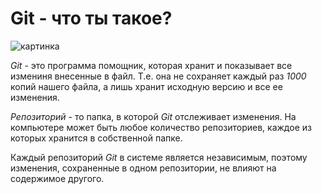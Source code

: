 # **Git** - что ты такое?

![картинка](https://biomolecula.ru/media/cache/98/25/9825a77efa68667f66f6c62cd2c5d784.png)

*Git* - это программа помощник, которая хранит и показывает все измениня внесенные в файл. Т.е. она не сохраняет каждый раз *1000* копий нашего файла, а лишь хранит исходную версию и все ее изменения.

*Репозиторий* - то папка, в которой *Git* отслеживает изменения. На компьютере может быть любое количество репозиториев, каждое из которых хранится в собственной папке. 

Каждый репозиторий *Git* в системе является независимым, поэтому изменения, сохраненные в одном репозитории, не влияют на содержимое другого.